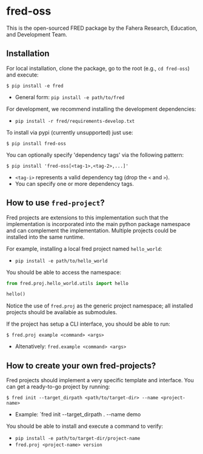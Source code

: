 # fred-oss

This is the open-sourced FRED package by the Fahera Research, Education, and Development Team.

## Installation

For local installation, clone the package, go to the root (e.g., `cd fred-oss`) and execute:

```
$ pip install -e fred
```
* General form: `pip install -e path/to/fred`

For development, we recommend installing the development dependencies:
* `pip install -r fred/requirements-develop.txt`

To install via pypi (currently unsupported) just use:
```
$ pip install fred-oss
```

You can optionally specify 'dependency tags' via the following pattern:
```
$ pip install 'fred-oss[<tag-1>,<tag-2>,...]'
```
* `<tag-i>` represents a valid dependency tag (drop the `<` and `>`).
* You can specify one or more dependency tags.

## How to use `fred-project`?

Fred projects are extensions to this implementation such that the implementation is incorporated into the
main python package namespace and can complement the implementation.
Multiple projects could be installed into the same runtime.

For example, installing a local fred project named `hello_world`:
* `pip install -e path/to/hello_world`

You should be able to access the namespace:

```python
from fred.proj.hello_world.utils import hello

hello()
```

Notice the use of `fred.proj` as the generic project namespace; all installed projects should be availabie as submodules.

If the project has setup a CLI interface, you should be able to run:
```
$ fred.proj example <command> <args>
```
* Altenatively: `fred.example <command> <args>`

## How to create your own fred-projects?

Fred projects should implement a very specific template and interface. You can get a ready-to-go project by running:

```
$ fred init --target_dirpath <path/to/target-dir> --name <project-name>
```
* Example: `fred init --target_dirpath . --name demo

You should be able to install and execute a command to verify:
* `pip install -e path/to/target-dir/project-name`
* `fred.proj <project-name> version`


